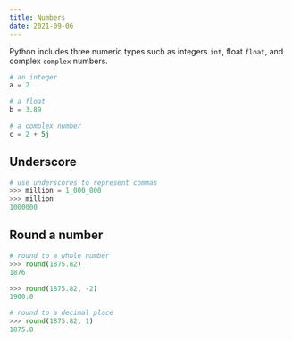 ```yaml
---
title: Numbers
date: 2021-09-06
---
```


Python includes three numeric types such as integers `int`, float `float`, and complex `complex` numbers.

```python
# an integer
a = 2

# a float
b = 3.89

# a complex number
c = 2 + 5j
```

## Underscore

```python
# use underscores to represent commas
>>> million = 1_000_000
>>> million
1000000
```

## Round a number

```python
# round to a whole number
>>> round(1875.82)
1876

>>> round(1875.82, -2)
1900.0

# round to a decimal place
>>> round(1875.82, 1)
1875.8
```